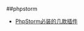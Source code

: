 ##phpstorm

- [PhpStorm必装的几款插件](https://github.com/lidawei-ufo/PHP/blob/master/phpstorm%E5%BF%85%E8%A3%85%E6%8F%92%E4%BB%B6.odt)
